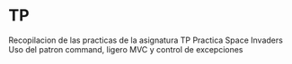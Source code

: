 # TP
Recopilacion de las practicas de la asignatura TP
Practica  Space Invaders
Uso del patron command, ligero MVC y control de excepciones
